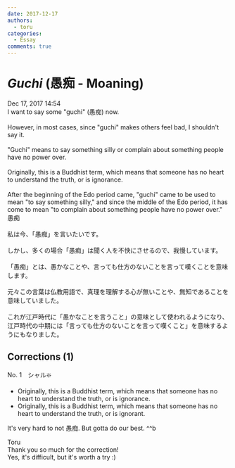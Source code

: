 ```yaml
---
date: 2017-12-17
authors:
  - toru
categories:
  - Essay
comments: true
---
```


# <strong><em>Guchi</strong></em> (愚痴 - Moaning)
<div class="date">Dec 17, 2017 14:54</div>
<div id="post"><div id="body_show_ori">
I want to say some "guchi" (愚痴) now.<br/><br/>However, in most cases, since "guchi" makes others feel bad, I shouldn't say it.<br/><br/>"Guchi" means to say something silly or complain about something people have no power over.<br/><br/>Originally, this is a Buddhist term, which means that someone has no heart to understand the truth, or is ignorance.<br/><br/>After the beginning of the Edo period came, "guchi" came to be used to mean "to say something silly," and since the middle of the Edo period, it has come to mean "to complain about something people have no power over."
</div></div>

<!-- more -->

<div id="post_ja"><div id="body_show_mo">
愚痴<br/><br/>私は今、「愚痴」を言いたいです。<br/><br/>しかし、多くの場合「愚痴」は聞く人を不快にさせるので、我慢しています。<br/><br/>「愚痴」とは、愚かなことや、言っても仕方のないことを言って嘆くことを意味します。<br/><br/>元々この言葉は仏教用語で、真理を理解する心が無いことや、無知であることを意味していました。<br/><br/>これが江戸時代に「愚かなことを言うこと」の意味として使われるようになり、江戸時代の中期には「言っても仕方のないことを言って嘆くこと」を意味するようにもなりました。
</div></div>

## Corrections (1)
<div id="block"><div class="first_name"> No. 1　<span class="just_name">シャル❇️</span></div><div id="block2">
<ul class="correction_field">
<li class="incorrect">Originally, this is a Buddhist term, which means that someone has no heart to understand the truth, or is ignorance.</li>
<li class="corrected correct">
Originally, this is a Buddhist term, which means that someone has no heart to understand the truth, or is ignorant.
</li>
</ul>
<p class="comment_small">
 It's very hard to not 愚痴. But gotta do our best. ^^b
</p>

</div><div class="name"><span class="just_name">Toru</span><br>
Thank you so much for the correction!<br/>Yes, it's difficult, but it's worth a try :)
</div>
</div>
